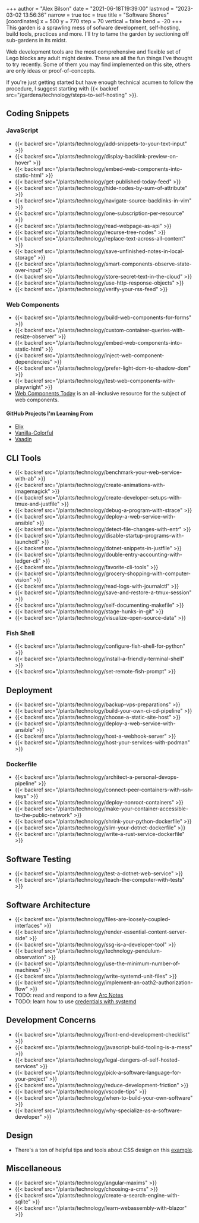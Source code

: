 +++
author = "Alex Bilson"
date = "2021-06-18T19:39:00"
lastmod = "2023-03-02 13:56:36"
narrow = true
toc = true
title = "Software Shores"
[coordinates]
    x = 500
    y = 770
    step = 70
    vertical = false
    bend = -20
+++
This garden is a sprawling mess of sofware development, self-hosting, build tools, practices and more. I'll try to tame the garden by sectioning off sub-gardens in its midst.

Web development tools are the most comprehensive and flexible set of Lego blocks any adult might desire. These are all the fun things I've thought to try recently. Some of them you may find implemented on this site, others are only ideas or proof-of-concepts.

If you're just getting started but have enough technical acumen to follow the procedure, I suggest starting with {{< backref src="/gardens/technology/steps-to-self-hosting" >}}.

## Coding Snippets

### JavaScript

- {{< backref src="/plants/technology/add-snippets-to-your-text-input" >}}
- {{< backref src="/plants/technology/display-backlink-preview-on-hover" >}}
- {{< backref src="/plants/technology/embed-web-components-into-static-html" >}}
- {{< backref src="/plants/technology/get-published-today-feed" >}}
- {{< backref src="/plants/technology/hide-nodes-by-sum-of-attribute" >}}
- {{< backref src="/plants/technology/navigate-source-backlinks-in-vim" >}}
- {{< backref src="/plants/technology/one-subscription-per-resource" >}}
- {{< backref src="/plants/technology/read-webpage-as-api" >}}
- {{< backref src="/plants/technology/recurse-tree-nodes" >}}
- {{< backref src="/plants/technology/replace-text-across-all-content" >}}
- {{< backref src="/plants/technology/save-unfinished-notes-in-local-storage" >}}
- {{< backref src="/plants/technology/smart-components-observe-state-over-input" >}}
- {{< backref src="/plants/technology/store-secret-text-in-the-cloud" >}}
- {{< backref src="/plants/technology/use-http-response-objects" >}}
- {{< backref src="/plants/technology/verify-your-rss-feed" >}}

### Web Components

- {{< backref src="/plants/technology/build-web-components-for-forms" >}}
- {{< backref src="/plants/technology/custom-container-queries-with-resize-observer" >}}
- {{< backref src="/plants/technology/embed-web-components-into-static-html" >}}
- {{< backref src="/plants/technology/inject-web-component-dependencies" >}}
- {{< backref src="/plants/technology/prefer-light-dom-to-shadow-dom" >}}
- {{< backref src="/plants/technology/test-web-components-with-playwright" >}}
- [Web Components Today](https://webcomponents.today) is an all-inclusive resource for the subject of web components.

#### GitHub Projects I'm Learning From

- [Elix](https://github.com/elix/elix)
- [Vanilla-Colorful](https://github.com/web-padawan/vanilla-colorful)
- [Vaadin](https://github.com/vaadin/web-components)

## CLI Tools

- {{< backref src="/plants/technology/benchmark-your-web-service-with-ab" >}}
- {{< backref src="/plants/technology/create-animations-with-imagemagick" >}}
- {{< backref src="/plants/technology/create-developer-setups-with-tmux-and-justfile" >}}
- {{< backref src="/plants/technology/debug-a-program-with-strace" >}}
- {{< backref src="/plants/technology/deploy-a-web-service-with-ansible" >}}
- {{< backref src="/plants/technology/detect-file-changes-with-entr" >}}
- {{< backref src="/plants/technology/disable-startup-programs-with-launchctl" >}}
- {{< backref src="/plants/technology/dotnet-snippets-in-justfile" >}}
- {{< backref src="/plants/technology/double-entry-accounting-with-ledger-cli" >}}
- {{< backref src="/plants/technology/favorite-cli-tools" >}}
- {{< backref src="/plants/technology/grocery-shopping-with-computer-vision" >}}
- {{< backref src="/plants/technology/read-logs-with-journalctl" >}}
- {{< backref src="/plants/technology/save-and-restore-a-tmux-session" >}}
- {{< backref src="/plants/technology/self-documenting-makefile" >}}
- {{< backref src="/plants/technology/stage-hunks-in-git" >}}
- {{< backref src="/plants/technology/visualize-open-source-data" >}}


### Fish Shell

- {{< backref src="/plants/technology/configure-fish-shell-for-python" >}}
- {{< backref src="/plants/technology/install-a-friendly-terminal-shell" >}}
- {{< backref src="/plants/technology/set-remote-fish-prompt" >}}

## Deployment

- {{< backref src="/plants/technology/backup-vps-preparations" >}}
- {{< backref src="/plants/technology/build-your-own-ci-cd-pipeline" >}}
- {{< backref src="/plants/technology/choose-a-static-site-host" >}}
- {{< backref src="/plants/technology/deploy-a-web-service-with-ansible" >}}
- {{< backref src="/plants/technology/host-a-webhook-server" >}}
- {{< backref src="/plants/technology/host-your-services-with-podman" >}}

### Dockerfile

- {{< backref src="/plants/technology/architect-a-personal-devops-pipeline" >}}
- {{< backref src="/plants/technology/connect-peer-containers-with-ssh-keys" >}}
- {{< backref src="/plants/technology/deploy-nonroot-containers" >}}
- {{< backref src="/plants/technology/make-your-container-accessible-to-the-public-network" >}}
- {{< backref src="/plants/technology/shrink-your-python-dockerfile" >}}
- {{< backref src="/plants/technology/slim-your-dotnet-dockerfile" >}}
- {{< backref src="/plants/technology/write-a-rust-service-dockerfile" >}}

## Software Testing

- {{< backref src="/plants/technology/test-a-dotnet-web-service" >}}
- {{< backref src="/plants/technology/teach-the-computer-with-tests" >}}

## Software Architecture

- {{< backref src="/plants/technology/files-are-loosely-coupled-interfaces" >}}
- {{< backref src="/plants/technology/render-essential-content-server-side" >}}
- {{< backref src="/plants/technology/ssg-is-a-developer-tool" >}}
- {{< backref src="/plants/technology/technology-pendulum-observation" >}}
- {{< backref src="/plants/technology/use-the-minimum-number-of-machines" >}}
- {{< backref src="/plants/technology/write-systemd-unit-files" >}}
- {{< backref src="/plants/technology/implement-an-oath2-authorization-flow" >}}
- TODO: read and respond to a few [Arc Notes](https://architecturenotes.co)
- TODO: learn how to use [credentials with systemd](https://systemd.io/CREDENTIALS/)

## Development Concerns

- {{< backref src="/plants/technology/front-end-development-checklist" >}}
- {{< backref src="/plants/technology/javascript-build-tooling-is-a-mess" >}}
- {{< backref src="/plants/technology/legal-dangers-of-self-hosted-services" >}}
- {{< backref src="/plants/technology/pick-a-software-language-for-your-project" >}}
- {{< backref src="/plants/technology/reduce-development-friction" >}}
- {{< backref src="/plants/technology/vscode-tips" >}}
- {{< backref src="/plants/technology/when-to-build-your-own-software" >}}
- {{< backref src="/plants/technology/why-specialize-as-a-software-developer" >}}

## Design

- There's a ton of helpful tips and tools about CSS design on this [example](https://buildexcellentwebsit.es).

## Miscellaneous

- {{< backref src="/plants/technology/angular-maxims" >}}
- {{< backref src="/plants/technology/choosing-a-cms" >}}
- {{< backref src="/plants/technology/create-a-search-engine-with-sqlite" >}}
- {{< backref src="/plants/technology/learn-webassembly-with-blazor" >}}
